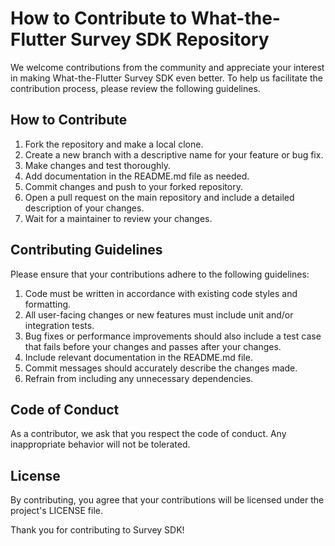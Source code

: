 # How to Contribute to What-the-Flutter Survey SDK Repository

We welcome contributions from the community and appreciate your interest in making What-the-Flutter Survey SDK even better. To help us facilitate the contribution process, please review the following guidelines.

## How to Contribute

1. Fork the repository and make a local clone.
2. Create a new branch with a descriptive name for your feature or bug fix.
3. Make changes and test thoroughly.
4. Add documentation in the README.md file as needed.
5. Commit changes and push to your forked repository.
6. Open a pull request on the main repository and include a detailed description of your changes.
7. Wait for a maintainer to review your changes.

## Contributing Guidelines

Please ensure that your contributions adhere to the following guidelines:

1. Code must be written in accordance with existing code styles and formatting.
2. All user-facing changes or new features must include unit and/or integration tests.
3. Bug fixes or performance improvements should also include a test case that fails before your changes and passes after your changes.
4. Include relevant documentation in the README.md file.
5. Commit messages should accurately describe the changes made.
6. Refrain from including any unnecessary dependencies.

## Code of Conduct

As a contributor, we ask that you respect the code of conduct. Any inappropriate behavior will not be tolerated.

## License

By contributing, you agree that your contributions will be licensed under the project's LICENSE file.

Thank you for contributing to Survey SDK!